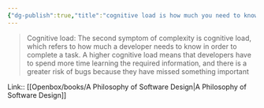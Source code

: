 ```yaml
---
{"dg-publish":true,"title":"cognitive load is how much you need to know in prior","tags":["quotes"],"date":"2023-05-09T09:51:24+04:00","modified_at":"2023-08-11T15:02:51+03:00","alias":"cognitive load is how much you need to know in prior","dg-path":"/quotes/202305090951.md","permalink":"/quotes/202305090951/","dgPassFrontmatter":true}
---
```



> Cognitive load: The second symptom of complexity is cognitive load, which refers to how much a developer needs to know in order to complete a task. A higher cognitive load means that developers have to spend more time learning the required information, and there is a greater risk of bugs because they have missed something important

Link:: [[Openbox/books/A Philosophy of Software Design|A Philosophy of Software Design]]
